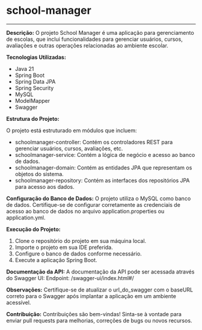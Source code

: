 # school-manager

---

**Descrição:**
O projeto School Manager é uma aplicação para gerenciamento de escolas, que inclui funcionalidades para gerenciar usuários, cursos, avaliações e outras operações relacionadas ao ambiente escolar.

**Tecnologias Utilizadas:**

- Java 21
- Spring Boot
- Spring Data JPA
- Spring Security
- MySQL
- ModelMapper
- Swagger

**Estrutura do Projeto:**

O projeto está estruturado em módulos que incluem:
- schoolmanager-controller: Contém os controladores REST para gerenciar usuários, cursos, avaliações, etc.
- schoolmanager-service: Contém a lógica de negócio e acesso ao banco de dados.
- schoolmanager-domain: Contém as entidades JPA que representam os objetos do sistema.
- schoolmanager-repository: Contém as interfaces dos repositórios JPA para acesso aos dados.

**Configuração do Banco de Dados:**
O projeto utiliza o MySQL como banco de dados. Certifique-se de configurar corretamente as credenciais de acesso ao banco de dados no arquivo application.properties ou application.yml.

**Execução do Projeto:**
1. Clone o repositório do projeto em sua máquina local.
2. Importe o projeto em sua IDE preferida.
3. Configure o banco de dados conforme necessário.
4. Execute a aplicação Spring Boot.

**Documentação da API:**
A documentação da API pode ser acessada através do Swagger UI:
 Endpoint: /swagger-ui/index.html#/

**Observações:**
Certifique-se de atualizar o url_do_swagger com o baseURL correto para o Swagger após implantar a aplicação em um ambiente acessível.

**Contribuição:**
Contribuições são bem-vindas! Sinta-se à vontade para enviar pull requests para melhorias, correções de bugs ou novos recursos.
